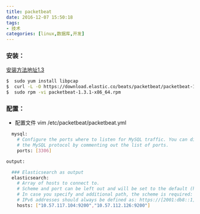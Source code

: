 ```yaml
---
title: packetbeat
date: 2016-12-07 15:50:18
tags:
- 技术
categories: [linux,数据库,开发]
---
```


### 安装：
[安装方法地址1.3](https://www.elastic.co/guide/en/beats/packetbeat/1.3/packetbeat-installation.html)
```bash
$  sudo yum install libpcap
$  curl -L -O https://download.elastic.co/beats/packetbeat/packetbeat-1.3.1-x86_64.rpm
$  sudo rpm -vi packetbeat-1.3.1-x86_64.rpm
```   
### 配置：
* 配置文件 vim /etc/packetbeat/packetbeat.yml

```bash
  mysql:
    # Configure the ports where to listen for MySQL traffic. You can disable
    # the MySQL protocol by commenting out the list of ports.
    ports: [3306]

output:

  ### Elasticsearch as output
  elasticsearch:
    # Array of hosts to connect to.
    # Scheme and port can be left out and will be set to the default (http and 9200)
    # In case you specify and additional path, the scheme is required: http://localhost:9200/path
    # IPv6 addresses should always be defined as: https://[2001:db8::1]:9200
    hosts: ["10.57.117.104:9200","10.57.112.126:9200"]
```   
